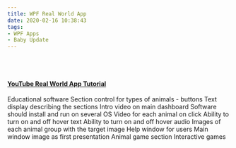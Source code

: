 ```yaml
---
title: WPF Real World App
date: 2020-02-16 10:38:43
tags: 
- WPF Apps
- Baby Update
---
```


<br>
<br>

<h4><a id="WpfRealWorldApp"> <a href="https://www.youtube.com/watch?v=aK3wd7ta20U&list=PLlaap3dYFdbm8wYYzIyJ5m8SORVQZgFG6">YouTube Real World App Tutorial </a></a></h4>


Educational software 
Section control for types of animals - buttons
Text display describing the sections
Intro video on main dashboard
Software should install and run on several OS
Video for each animal on click
Ability to turn on and off hover text 
Ability to turn on and off hover audio
Images of each animal group with the target image
Help window for users
Main window image as first presentation
Animal game section
Interactive games 


